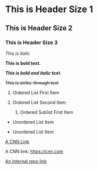 # This is Header Size 1 

## This is Header Size 2

### This is Header Size 3

*This is italic* 

**This is bold text.**

***This is bold and italic text.***

~~This is strike-through text~~


1. Ordered List FIrst Item

2. Ordered List Second Item

   1. Ordered Sublist First Item
   
+ Unordered List Item

+ Unordered List Item

[A CNN Link](https://cnn.com)

A CNN link: https://cnn.com

[An internal repo link](../blob/master/README.md)
